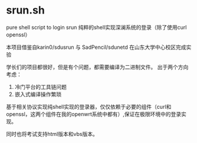 # srun.sh
pure shell script to login srun
纯粹的shell实现深澜系统的登录（除了使用curl openssl）

本项目借鉴自karin0/sdusrun 与 SadPencil/sdunetd
在山东大学中心校区完成实验

学长们的项目都很好，但是有个问题，都需要编译为二进制文件。
出于两个方向考虑：

1. 冷门平台的工具链问题
2. 嵌入式编译操作繁琐

基于相关协议实现纯shell实现的登录器，仅仅依赖于必要的组件（curl和openssl，这两个组件在我的openwrt系统中都有）,保证在极限环境中的登录实现。

同时也将考试支持html版本和vbs版本。
